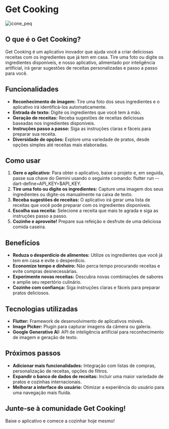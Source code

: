 # Get Cooking  
![icone_peq](https://github.com/Frank-Macedo/Get-Cooking-repo/assets/99487848/9665d82d-a70b-4371-83a6-b66e051e05e0)

## O que é o Get Cooking?
Get Cooking é um aplicativo inovador que ajuda você a criar deliciosas receitas com os ingredientes que já tem em casa. Tire uma foto ou digite os ingredientes disponíveis, e nosso aplicativo, alimentado por inteligência artificial, irá gerar sugestões de receitas personalizadas e passo a passo para você.

## Funcionalidades
- **Reconhecimento de imagem:** Tire uma foto dos seus ingredientes e o aplicativo irá identificá-los automaticamente.
- **Entrada de texto:** Digite os ingredientes que você tem à mão.
- **Geração de receitas:** Receba sugestões de receitas deliciosas baseadas nos ingredientes disponíveis.
- **Instruções passo a passo:** Siga as instruções claras e fáceis para preparar sua receita.
- **Diversidade de opções:** Explore uma variedade de pratos, desde opções simples até receitas mais elaboradas.

## Como usar
1. **Gere o aplicativo:** Para obter o aplicativo, baixe o projeto e, em seguida, passe sua chave do Gemini usando o seguinte comando: flutter run --dart-define=API_KEY=$API_KEY.
2. **Tire uma foto ou digite os ingredientes:** Capture uma imagem dos seus ingredientes ou digite-os manualmente na caixa de texto.
3. **Receba sugestões de receitas:** O aplicativo irá gerar uma lista de receitas que você pode preparar com os ingredientes disponíveis.
4. **Escolha sua receita:** Selecione a receita que mais te agrada e siga as instruções passo a passo.
5. **Cozinhe e aproveite!** Prepare sua refeição e desfrute de uma deliciosa comida caseira.

## Benefícios
- **Reduza o desperdício de alimentos:** Utilize os ingredientes que você já tem em casa e evite o desperdício.
- **Economize tempo e dinheiro:** Não perca tempo procurando receitas e evite compras desnecessárias.
- **Experimente novas receitas:** Descubra novas combinações de sabores e amplie seu repertório culinário.
- **Cozinhe com confiança:** Siga instruções claras e fáceis para preparar pratos deliciosos.

## Tecnologias utilizadas
- **Flutter:** Framework de desenvolvimento de aplicativos móveis.
- **Image Picker:** Plugin para capturar imagens da câmera ou galeria.
- **Google Generative AI:** API de inteligência artificial para reconhecimento de imagem e geração de texto.

## Próximos passos
- **Adicionar mais funcionalidades:** Integração com listas de compras, personalização de receitas, opções de filtros.
- **Expandir o banco de dados de receitas:** Incluir uma maior variedade de pratos e cozinhas internacionais.
- **Melhorar a interface do usuário:** Otimizar a experiência do usuário para uma navegação mais fluida.

## Junte-se à comunidade Get Cooking!
Baixe o aplicativo e comece a cozinhar hoje mesmo!

